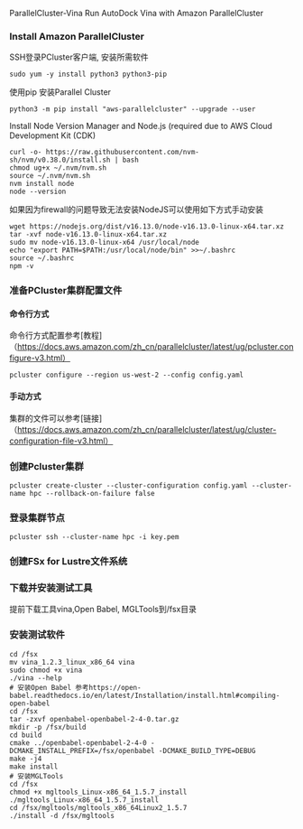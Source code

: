 ParallelCluster-Vina
Run AutoDock Vina with Amazon ParallelCluster
### Install Amazon ParallelCluster
SSH登录PCluster客户端, 安装所需软件
```shell
sudo yum -y install python3 python3-pip
```
使用pip 安装Parallel Cluster
```shell
python3 -m pip install "aws-parallelcluster" --upgrade --user
```
Install Node Version Manager and Node.js (required due to AWS Cloud Development Kit (CDK) 
```shell
curl -o- https://raw.githubusercontent.com/nvm-sh/nvm/v0.38.0/install.sh | bash
chmod ug+x ~/.nvm/nvm.sh
source ~/.nvm/nvm.sh
nvm install node
node --version
```
如果因为firewall的问题导致无法安装NodeJS可以使用如下方式手动安装
```shell
wget https://nodejs.org/dist/v16.13.0/node-v16.13.0-linux-x64.tar.xz
tar -xvf node-v16.13.0-linux-x64.tar.xz
sudo mv node-v16.13.0-linux-x64 /usr/local/node
echo "export PATH=$PATH:/usr/local/node/bin" >>~/.bashrc
source ~/.bashrc
npm -v
```
### 准备PCluster集群配置文件
#### 命令行方式
命令行方式配置参考[教程]（https://docs.aws.amazon.com/zh_cn/parallelcluster/latest/ug/pcluster.configure-v3.html）
```shell
pcluster configure --region us-west-2 --config config.yaml
```
#### 手动方式
集群的文件可以参考[链接]
（https://docs.aws.amazon.com/zh_cn/parallelcluster/latest/ug/cluster-configuration-file-v3.html）
### 创建Pcluster集群
```shell
pcluster create-cluster --cluster-configuration config.yaml --cluster-name hpc --rollback-on-failure false 
```
### 登录集群节点
```shell
pcluster ssh --cluster-name hpc -i key.pem
```
### 创建FSx for Lustre文件系统
### 下载并安装测试工具
提前下载工具vina,Open Babel, MGLTools到/fsx目录
### 安装测试软件
```shell
cd /fsx
mv vina_1.2.3_linux_x86_64 vina
sudo chmod +x vina
./vina --help
# 安装Open Babel 参考https://open-babel.readthedocs.io/en/latest/Installation/install.html#compiling-open-babel
cd /fsx
tar -zxvf openbabel-openbabel-2-4-0.tar.gz
mkdir -p /fsx/build
cd build
cmake ../openbabel-openbabel-2-4-0 -DCMAKE_INSTALL_PREFIX=/fsx/openbabel -DCMAKE_BUILD_TYPE=DEBUG
make -j4
make install
# 安装MGLTools
cd /fsx
chmod +x mgltools_Linux-x86_64_1.5.7_install
./mgltools_Linux-x86_64_1.5.7_install
cd /fsx/mgltools/mgltools_x86_64Linux2_1.5.7
./install -d /fsx/mgltools
```
